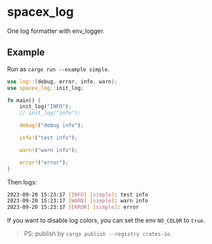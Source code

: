 # spacex_log

One log formatter with env_logger.

## Example

Run as `cargo run --example simple`.

```rust
use log::{debug, error, info, warn};
use spacex_log::init_log;

fn main() {
    init_log("INFO");
    // init_log("info");

    debug!("debug info");

    info!("test info");

    warn!("warn info");

    error!("error");
}
```

Then logs:

```bash
2023-09-20 15:23:17 [INFO] [simple]: test info
2023-09-20 15:23:17 [WARN] [simple]: warn info
2023-09-20 15:23:17 [ERROR] [simple]: error
```

If you want to disable log colors, you can set the env `NO_COLOR` to `true`.

> PS: publish by `cargo publish --registry crates-io`.
